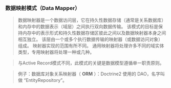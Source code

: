 ### 数据映射模式（Data Mapper）
> 数据映射器是一个数据访问层，它在持久性数据存储（通常是关系数据库）和内存中的数据表示（域层）之间执行双向数据传输。 该模式的目标是保持内存中的表示形式和持久性数据存储区彼此之间以及数据映射器本身之间相互独立。 该层由一个或多个执行数据传输的映射器（或数据访问对象）组成。 映射器实现的范围有所不同。 通用映射器将处理许多不同的域实体类型，专用映射器将处理一种或几种。

> 与Active Record模式不同，此模式的关键是数据模型遵循单一职责原则。

> 例子：数据库对象关系映射器（ **ORM** ）：Doctrine2 使用的 DAO，名字叫做 “EntityRepository”。

